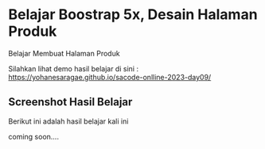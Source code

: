 # Belajar Boostrap 5x, Desain Halaman Produk

Belajar Membuat Halaman Produk

Silahkan lihat demo hasil belajar di sini : https://yohanesaragae.github.io/sacode-onlline-2023-day09/

## Screenshot Hasil Belajar 

Berikut ini adalah hasil belajar kali ini

coming soon....
